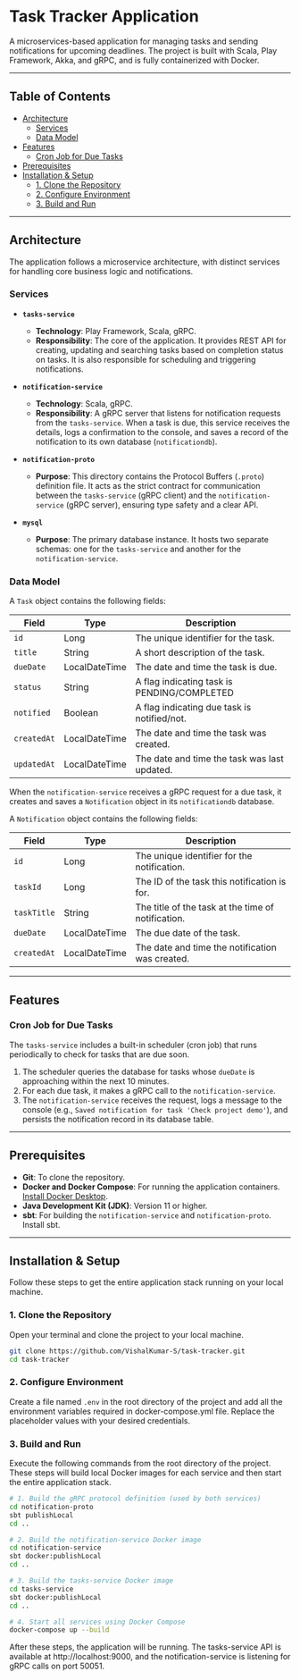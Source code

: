 # Task Tracker Application

A microservices-based application for managing tasks and sending notifications for upcoming deadlines. The project is built with Scala, Play Framework, Akka, and gRPC, and is fully containerized with Docker.

---

## Table of Contents

- [Architecture](#architecture)
    - [Services](#services)
    - [Data Model](#data-model)
- [Features](#features)
    - [Cron Job for Due Tasks](#cron-job-for-due-tasks)
- [Prerequisites](#prerequisites)
- [Installation & Setup](#installation--setup)
    - [1. Clone the Repository](#1-clone-the-repository)
    - [2. Configure Environment](#2-configure-environment)
    - [3. Build and Run](#3-build-and-run)

---

## Architecture

The application follows a microservice architecture, with distinct services for handling core business logic and notifications.

### Services

*   **`tasks-service`**
    *   **Technology**: Play Framework, Scala, gRPC.
    *   **Responsibility**: The core of the application. It provides REST API for creating, updating and searching tasks based on completion status on tasks. It is also responsible for scheduling and triggering notifications.

*   **`notification-service`**
    *   **Technology**: Scala, gRPC.
    *   **Responsibility**: A gRPC server that listens for notification requests from the `tasks-service`. When a task is due, this service receives the details, logs a confirmation to the console, and saves a record of the notification to its own database (`notificationdb`).

*   **`notification-proto`**
    *   **Purpose**: This directory contains the Protocol Buffers (`.proto`) definition file. It acts as the strict contract for communication between the `tasks-service` (gRPC client) and the `notification-service` (gRPC server), ensuring type safety and a clear API.

*   **`mysql`**
    *   **Purpose**: The primary database instance. It hosts two separate schemas: one for the `tasks-service` and another for the `notification-service`.

### Data Model

A `Task` object contains the following fields:

| Field       | Type          | Description                                    |
|-------------|---------------|------------------------------------------------|
| `id`        | Long          | The unique identifier for the task.            |
| `title`     | String        | A short description of the task.               |
| `dueDate`   | LocalDateTime | The date and time the task is due.             |
| `status`    | String        | A flag indicating task is PENDING/COMPLETED    |
| `notified`  | Boolean       | A flag indicating due task is notified/not.    |
| `createdAt` | LocalDateTime | The date and time the task was created.        |
| `updatedAt` | LocalDateTime | The date and time the task was last updated.   |


When the `notification-service` receives a gRPC request for a due task, it creates and saves a `Notification` object in its `notificationdb` database.

A `Notification` object contains the following fields:

| Field       | Type          | Description                                          |
|-------------|---------------|------------------------------------------------------|
| `id`        | Long          | The unique identifier for the notification.          |
| `taskId`    | Long          | The ID of the task this notification is for.         |
| `taskTitle` | String        | The title of the task at the time of notification.   |
| `dueDate`   | LocalDateTime | The due date of the task.                            |
| `createdAt` | LocalDateTime | The date and time the notification was created.      |


---

## Features

### Cron Job for Due Tasks

The `tasks-service` includes a built-in scheduler (cron job) that runs periodically to check for tasks that are due soon.

1.  The scheduler queries the database for tasks whose `dueDate` is approaching within the next 10 minutes.
2.  For each due task, it makes a gRPC call to the `notification-service`.
3.  The `notification-service` receives the request, logs a message to the console (e.g., `Saved notification for task 'Check project demo'`), and persists the notification record in its database table.

---

## Prerequisites

*   **Git**: To clone the repository.
*   **Docker and Docker Compose**: For running the application containers. [Install Docker Desktop](https://www.docker.com/products/docker-desktop/).
*   **Java Development Kit (JDK)**: Version 11 or higher.
*   **sbt**: For building the `notification-service` and `notification-proto`. Install sbt.

---

## Installation & Setup

Follow these steps to get the entire application stack running on your local machine.

### 1. Clone the Repository

Open your terminal and clone the project to your local machine.

```sh
git clone https://github.com/VishalKumar-S/task-tracker.git
cd task-tracker
```


### 2. Configure Environment

Create a file named `.env` in the root directory of the project and add all the environment variables required in docker-compose.yml file. Replace the placeholder values with your desired credentials.


### 3. Build and Run

Execute the following commands from the root directory of the project. These steps will build local Docker images for each service and then start the entire application stack.

```sh
# 1. Build the gRPC protocol definition (used by both services)
cd notification-proto
sbt publishLocal
cd ..

# 2. Build the notification-service Docker image
cd notification-service
sbt docker:publishLocal
cd ..

# 3. Build the tasks-service Docker image 
cd tasks-service
sbt docker:publishLocal
cd ..

# 4. Start all services using Docker Compose
docker-compose up --build
```

After these steps, the application will be running. The tasks-service API is available at http://localhost:9000, and the notification-service is listening for gRPC calls on port 50051.
